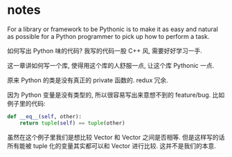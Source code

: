 # notes

For a library or framework to be Pythonic is to make it as easy and natural as possible
for a Python programmer to pick up how to perform a task.

如何写出 Python 味的代码? 我写的代码一股 C++ 风, 需要好好学习一手.

这一章讲如何写一个库, 使得用这个库的人舒服一点, 让这个库 Pythonic 一点.

原来 Python 的类是没有真正的 private 函数的. redux 冗余.

因为 Python 变量是没有类型的, 所以很容易写出来意想不到的 feature/bug. 比如例子里的代码:

```python
def __eq__(self, other):
    return tuple(self) == tuple(other)
```

虽然在这个例子里我们是想比较 Vector 和 Vector 之间是否相等. 但是这样写的话所有能被 tuple 化的变量其实都可以和 Vector 进行比较. 这并不是我们的本意.